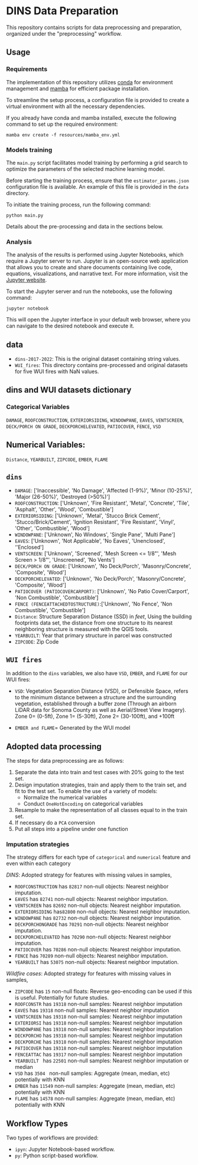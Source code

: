 # DINS Data Preparation

This repository contains scripts for data preprocessing and preparation, organized under the "preprocessing" workflow.

## Usage 

### Requirements

The implementation of this repository utilizes [conda](https://docs.conda.io/projects/conda/en/stable/) for environment management and [mamba](https://mamba.readthedocs.io/en/latest/index.html) for efficient package installation. 

To streamline the setup process, a configuration file is provided to create a virtual environment with all the necessary dependencies. 

If you already have conda and mamba installed, execute the following command to set up the required environment:

```
mamba env create -f resources/mamba_env.yml
```

### Models training

The `main.py` script facilitates model training by performing a grid search to optimize the parameters of the selected machine learning model. 

Before starting the training process, ensure that the `estimator_params.json` configuration file is available. An example of this file is provided in the `data` directory.

To initiate the training process, run the following command:

```
python main.py
```

Details about the pre-processing and data in the sections below.

### Analysis

The analysis of the results is performed using Jupyter Notebooks, which require a Jupyter server to run. Jupyter is an open-source web application that allows you to create and share documents containing live code, equations, visualizations, and narrative text. For more information, visit the [Jupyter website](https://jupyter.org/).

To start the Jupyter server and run the notebooks, use the following command:

```
jupyter notebook
```

This will open the Jupyter interface in your default web browser, where you can navigate to the desired notebook and execute it.


## data

* `dins-2017-2022`: This is the original dataset containing string values.
* `WUI_fires`: This directory contains pre-processed and original datasets for five WUI fires with NaN values. 

## dins and WUI datasets dictionary

### Categorical Variables

`DAMAGE`, `ROOFCONSTRUCTION`, `EXTERIORSIDING`, `WINDOWPANE`, `EAVES`, `VENTSCREEN`, `DECK/PORCH ON GRADE`, `DECKPORCHELEVATED`, `PATIOCOVER`, `FENCE`, `VSD`

## Numerical Variables:

`Distance`, `YEARBUILT`, `ZIPCODE`, `EMBER`, `FLAME`

## `dins`

* `DAMAGE`: ['Inaccessible', 'No Damage', 'Affected (1-9%)', 'Minor (10-25%)', 'Major (26-50%)', 'Destroyed (>50%)']
* `ROOFCONSTRUCTION`: ['Unknown', 'Fire Resistant', 'Metal', 'Concrete', 'Tile', 'Asphalt', 'Other', 'Wood', 'Combustible']
* `EXTERIORSIDING`: ['Unknown', 'Metal', 'Stucco Brick Cement', 'Stucco/Brick/Cement', 'Ignition Resistant', 'Fire Resistant', 'Vinyl', 'Other', 'Combustible', 'Wood']
* `WINDOWPANE`: ['Unknown', No Windows', 'Single Pane', 'Multi Pane']
* `EAVES`: ['Unknown', 'Not Applicable', 'No Eaves', 'Unenclosed', ‘'Enclosed']
* `VENTSCREEN`: ['Unknown', 'Screened', 'Mesh Screen <= 1/8"', 'Mesh Screen > 1/8"', 'Unscreened', 'No Vents']
* `DECK/PORCH ON GRADE`: ['Unknown', 'No Deck/Porch', 'Masonry/Concrete', 'Composite', 'Wood']
* `DECKPORCHELEVATED`: ['Unknown', 'No Deck/Porch', 'Masonry/Concrete', 'Composite', 'Wood']
* `PATIOCOVER (PATIOCOVERCARPORT)`: ['Unknown', 'No Patio Cover/Carport', 'Non Combustible', 'Combustible']
* `FENCE (FENCEATTACHEDTOSTRUCTURE)`:['Unknown', 'No Fence', 'Non Combustible', 'Combustible']
* `Distance`: Structure Separation Distance (SSD) in *feet*, Using the building footprints data set, the distance from one structure to its nearest neighboring structure is measured with the QGIS tools.
* `YEARBUILT`: Year that primary structure in parcel was constructed
* `ZIPCODE`: Zip Code

## `WUI fires`

In addition to the `dins` variables, we also have `VSD`, `EMBER`, and `FLAME` for our WUI fires:

* `VSD`: Vegetation Separation Distance (VSD), or Defensible Space, refers to the minimum distance between a structure and the surrounding vegetation, established through a buffer zone (Through an airborn LiDAR data for Sonoma County as well as Aerial/Street View Imagery). Zone 0= (0-5ft), Zone 1= (5-30ft), Zone 2= (30-100ft), and +100ft 

* `EMBER and FLAME`= Generated by the WUI model

## Adopted data processing

The steps for data preprocessing are as follows:

1. Separate the data into train and test cases with 20% going to the test set.
2. Design imputation strategies, train and apply them to the train set, and fit to the test set.
To enable the use of a variety of models:
    - Normalize the numerical variables
    - Conduct `OneHotEncoding` on categorical variables
4. Resample to make the representation of all classes equal to in the train set.
5. If necessary do a `PCA` conversion
6. Put all steps into a pipeline under one function

### Imputation strategies

The strategy differs for each type of `categorical` and `numerical` feature and even within each category

*DINS*: Adopted strategy for features with missing values in samples,

- `ROOFCONSTRUCTION`  has `82817` non-null objects: Nearest neighbor imputation.
- `EAVES` has `82741` non-null objects: Nearest neighbor imputation.
- `VENTSCREEN` has `82692` non-null objects: Nearest neighbor imputation.
- `EXTERIORSIDING` has`82800` non-null objects: Nearest neighbor imputation.
- `WINDOWPANE` has `82732` non-null objects: Nearest neighbor imputation.
- `DECKPORCHONGRADE` has `70291` non-null objects: Nearest neighbor imputation.
- `DECKPORCHELEVATED` has `70290` non-null objects: Nearest neighbor imputation.
- `PATIOCOVER` has `70286` non-null objects: Nearest neighbor imputation.
- `FENCE` has `70289` non-null objects: Nearest neighbor imputation.
- `YEARBUILT` has `53075` non-null objects: Nearest neighbor imputation.

*Wildfire cases*: Adopted strategy for features with missing values in samples,

- `ZIPCODE` has `15` non-null floats: Reverse geo-encoding can be used if this is useful. Potentially for future studies. 
- `ROOFCONSTR` has `19318`  non-null samples: Nearest neighbor imputation
- `EAVES` has `19318`  non-null samples: Nearest neighbor imputation
- `VENTSCREEN` has `19318`  non-null samples: Nearest neighbor imputation
- `EXTERIORSI` has `19318`  non-null samples: Nearest neighbor imputation
- `WINDOWPANE` has `19318`  non-null samples: Nearest neighbor imputation
- `DECKPORCHO` has `19318`  non-null samples: Nearest neighbor imputation
- `DECKPORCHE` has `19318`  non-null samples: Nearest neighbor imputation
- `PATIOCOVER` has `19318`  non-null samples: Nearest neighbor imputation
- `FENCEATTAC` has `19317`  non-null samples: Nearest neighbor imputation
- `YEARBUILT ` has `22501`  non-null samples: Nearest neighbor imputation or median
- `VSD` has `3504 ` non-null  samples: Aggregate (mean, median, etc) potentially with KNN
- `EMBER` has `11549`  non-null samples: Aggregate (mean, median, etc) potentially with KNN
- `FLAME` has `14578`  non-null samples: Aggregate (mean, median, etc) potentially with KNN

## Workflow Types

Two types of workflows are provided:

* `ipyn`: Jupyter Notebook-based workflow.
* `py`: Python script-based workflow.
